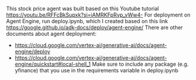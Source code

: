 This stock price agent was built based on this Youtube tutorial https://youtu.be/RFFcBkSupxk?si=iAMRKFpRvp_vWw4-
For deployment on Agent Engine, run deploy.ipynb, which I created based on this link https://google.github.io/adk-docs/deploy/agent-engine/
There are other documents about agent deployment:
- https://cloud.google.com/vertex-ai/generative-ai/docs/agent-engine/deploy
- https://cloud.google.com/vertex-ai/generative-ai/docs/agent-engine/quickstart#local-shell_1
Make sure to include any package (e.g. yfinance) that you use in the requirements variable in deploy.ipynb
